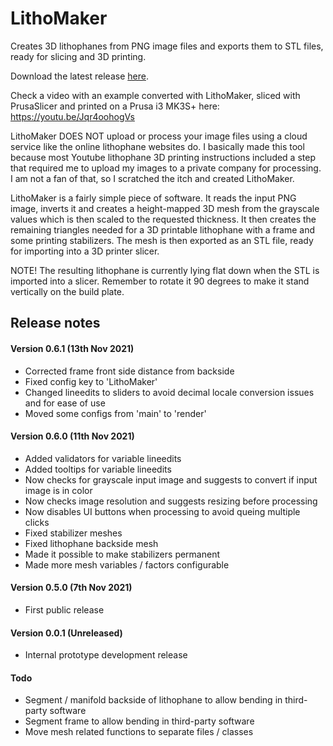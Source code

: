 # LithoMaker
Creates 3D lithophanes from PNG image files and exports them to STL files, ready for slicing and 3D printing.

Download the latest release [here](https://github.com/muldjord/lithomaker/releases).

Check a video with an example converted with LithoMaker, sliced with PrusaSlicer and printed on a Prusa i3 MK3S+ here: https://youtu.be/Jqr4oohogVs

LithoMaker DOES NOT upload or process your image files using a cloud service like the online lithophane websites do. I basically made this tool because most Youtube lithophane 3D printing instructions included a step that required me to upload my images to a private company for processing. I am not a fan of that, so I scratched the itch and created LithoMaker.

LithoMaker is a fairly simple piece of software. It reads the input PNG image, inverts it and creates a height-mapped 3D mesh from the grayscale values which is then scaled to the requested thickness. It then creates the remaining triangles needed for a 3D printable lithophane with a frame and some printing stabilizers. The mesh is then exported as an STL file, ready for importing into a 3D printer slicer.

NOTE! The resulting lithophane is currently lying flat down when the STL is imported into a slicer. Remember to rotate it 90 degrees to make it stand vertically on the build plate.

## Release notes

#### Version 0.6.1 (13th Nov 2021)
* Corrected frame front side distance from backside
* Fixed config key to 'LithoMaker'
* Changed lineedits to sliders to avoid decimal locale conversion issues and for ease of use
* Moved some configs from 'main' to 'render'

#### Version 0.6.0 (11th Nov 2021)
* Added validators for variable lineedits
* Added tooltips for variable lineedits
* Now checks for grayscale input image and suggests to convert if input image is in color
* Now checks image resolution and suggests resizing before processing
* Now disables UI buttons when processing to avoid queing multiple clicks
* Fixed stabilizer meshes
* Fixed lithophane backside mesh
* Made it possible to make stabilizers permanent
* Made more mesh variables / factors configurable

#### Version 0.5.0 (7th Nov 2021)
* First public release

#### Version 0.0.1 (Unreleased)
* Internal prototype development release

#### Todo
* Segment / manifold backside of lithophane to allow bending in third-party software
* Segment frame to allow bending in third-party software
* Move mesh related functions to separate files / classes